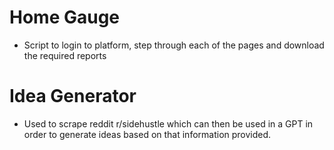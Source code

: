 # Home Gauge
- Script to login to platform, step through each of the pages and download the required reports

# Idea Generator
- Used to scrape reddit r/sidehustle which can then be used in a GPT in order to generate ideas based on that information provided. 
